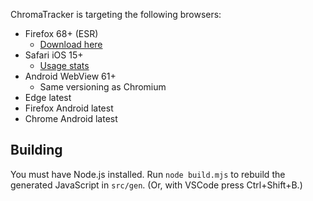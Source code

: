 

ChromaTracker is targeting the following browsers:

- Firefox 68+ (ESR)
    - [Download here](https://portableapps.com/apps/internet/firefox-portable-legacy-68)
- Safari iOS 15+
  - [Usage stats](https://iosref.com/ios-usage)
- Android WebView 61+
    - Same versioning as Chromium
- Edge latest
- Firefox Android latest
- Chrome Android latest

## Building

You must have Node.js installed. Run `node build.mjs` to rebuild the generated JavaScript in `src/gen`.
(Or, with VSCode press Ctrl+Shift+B.)
